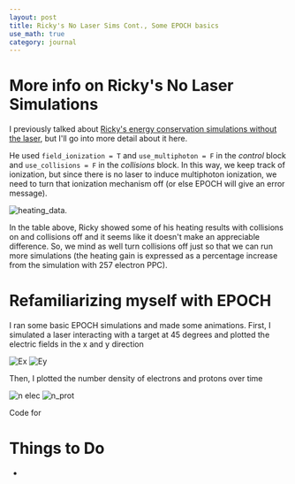 ```yaml
---
layout: post
title: Ricky's No Laser Sims Cont., Some EPOCH basics
use_math: true
category: journal
---
```

# More info on Ricky's No Laser Simulations
I previously talked about [Ricky's energy conservation simulations without the laser](https://ronak-n-desai.github.io/22aut4/), but I'll go into more detail about it here. 

He used `field_ionization = T` and `use_multiphoton = F` in the *control* block and `use_collisions = F` in the *collisions* block. In this way, we keep track of ionization, but since there is no laser to induce multiphoton ionization, we need to turn that ionization mechanism off (or else EPOCH will give an error message). 

![heating_data](https://github.com/ronak-n-desai/ronak-n-desai.github.io/assets/98538788/0e58b7bc-2b41-403a-8558-6d0ec5d34783).

In the table above, Ricky showed some of his heating results with collisions on and collisions off and it seems like it doesn't make an appreciable difference. So, we mind as well turn collisions off just so that we can run more simulations (the heating gain is expressed as a percentage increase from the simulation with 257 electron PPC).


# Refamiliarizing myself with EPOCH
I ran some basic EPOCH simulations and made some animations. First, I simulated a laser interacting with a target at 45 degrees and plotted the electric fields in the x and y direction 

![Ex](https://github.com/ronak-n-desai/ronak-n-desai.github.io/assets/98538788/489744fa-14c6-4f6d-b0bf-46e58fd08e89)
![Ey](https://github.com/ronak-n-desai/ronak-n-desai.github.io/assets/98538788/a8a28d89-bbf0-4ffb-896f-5a1c262048b0)

Then, I plotted the number density of electrons and protons over time

![n elec](https://github.com/ronak-n-desai/ronak-n-desai.github.io/assets/98538788/0e7f88df-2da2-4f84-8375-c44446e1349a)
![n_prot](https://github.com/ronak-n-desai/ronak-n-desai.github.io/assets/98538788/b20409ae-aed5-4a2a-a0f0-1b0722cf95dd)

Code for 



# Things to Do
- 
